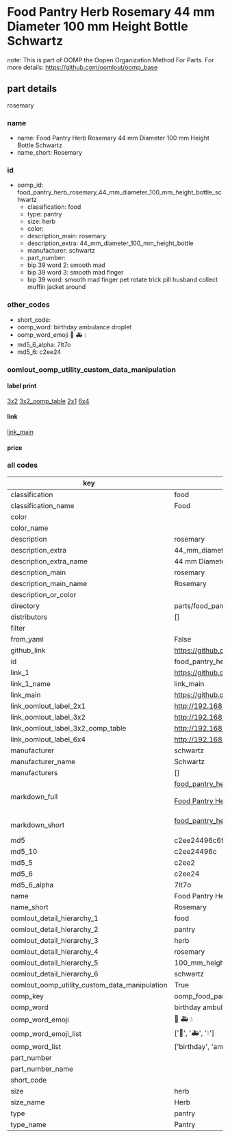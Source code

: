# Food Pantry Herb Rosemary 44 mm Diameter 100 mm Height Bottle Schwartz  

note: This is part of OOMP the Oopen Organization Method For Parts. For more details: https://github.com/oomlout/oomp_base

##  part details
  



rosemary



### name
* name: Food Pantry Herb Rosemary 44 mm Diameter 100 mm Height Bottle Schwartz
* name_short: Rosemary
### id
* oomp_id: food_pantry_herb_rosemary_44_mm_diameter_100_mm_height_bottle_schwartz
  * classification: food
  * type: pantry
  * size: herb
  * color: 
  * description_main: rosemary
  * description_extra: 44_mm_diameter_100_mm_height_bottle
  * manufacturer: schwartz
  * part_number: 
  * bip 39 word 2: smooth mad
  * bip 39 word 3: smooth mad finger
  * bip 39 word: smooth mad finger pet rotate trick pill husband collect muffin jacket around

### other_codes
* short_code: 
* oomp_word: birthday ambulance droplet
* oomp_word_emoji :birthday: :ambulance: :droplet:
* md5_6_alpha: 7lt7o
* md5_6: c2ee24






### oomlout_oomp_utility_custom_data_manipulation
#### label print
[3x2](http://192.168.1.245:1112/?label=oomp%207lt7o)
[3x2_oomp_table](http://192.168.1.108:1112/?label=oomp%207lt7o)
[2x1](http://192.168.1.242:1112/?label=oomp%207lt7o)
[6x4](http://192.168.1.55:1112/?label=oomp%207lt7o)    

#### link

[link_main](https://github.com/oomlout/oomlout_oomp_current_version_messy/tree/main/parts/food_pantry_herb_rosemary_44_mm_diameter_100_mm_height_bottle_schwartz)                              

#### price







### all codes 
| key | value |  
| --- | --- |  
| classification | food |  
| classification_name | Food |  
| color |  |  
| color_name |  |  
| description | rosemary |  
| description_extra | 44_mm_diameter_100_mm_height_bottle |  
| description_extra_name | 44 mm Diameter 100 mm Height Bottle |  
| description_main | rosemary |  
| description_main_name | Rosemary |  
| description_or_color |   |  
| directory | parts/food_pantry_herb_rosemary_44_mm_diameter_100_mm_height_bottle_schwartz |  
| distributors | [] |  
| filter |  |  
| from_yaml | False |  
| github_link | https://github.com/oomlout/oomlout_oomp_part_src/tree/main/parts/food_pantry_herb_rosemary_44_mm_diameter_100_mm_height_bottle_schwartz |  
| id | food_pantry_herb_rosemary_44_mm_diameter_100_mm_height_bottle_schwartz |  
| link_1 | https://github.com/oomlout/oomlout_oomp_current_version_messy/tree/main/parts/food_pantry_herb_rosemary_44_mm_diameter_100_mm_height_bottle_schwartz |  
| link_1_name | link_main |  
| link_main | https://github.com/oomlout/oomlout_oomp_current_version_messy/tree/main/parts/food_pantry_herb_rosemary_44_mm_diameter_100_mm_height_bottle_schwartz |  
| link_oomlout_label_2x1 | http://192.168.1.242:1112/?label=oomp%207lt7o |  
| link_oomlout_label_3x2 | http://192.168.1.245:1112/?label=oomp%207lt7o |  
| link_oomlout_label_3x2_oomp_table | http://192.168.1.108:1112/?label=oomp%207lt7o |  
| link_oomlout_label_6x4 | http://192.168.1.55:1112/?label=oomp%207lt7o |  
| manufacturer | schwartz |  
| manufacturer_name | Schwartz |  
| manufacturers | [] |  
| markdown_full | [food_pantry_herb_rosemary_44_mm_diameter_100_mm_height_bottle_schwartz](https://github.com/oomlout/oomlout_oomp_current_version_messy/tree/main/parts/food_pantry_herb_rosemary_44_mm_diameter_100_mm_height_bottle_schwartz)<br>[](https://github.com/oomlout/oomlout_oomp_current_version_messy/tree/main/parts/food_pantry_herb_rosemary_44_mm_diameter_100_mm_height_bottle_schwartz)<br>[Food Pantry Herb Rosemary 44 Mm Diameter 100 Mm Height Bottle Schwartz](https://github.com/oomlout/oomlout_oomp_current_version_messy/tree/main/parts/food_pantry_herb_rosemary_44_mm_diameter_100_mm_height_bottle_schwartz)<br><br> |  
| markdown_short | [food_pantry_herb_rosemary_44_mm_diameter_100_mm_height_bottle_schwartz](https://github.com/oomlout/oomlout_oomp_current_version_messy/tree/main/parts/food_pantry_herb_rosemary_44_mm_diameter_100_mm_height_bottle_schwartz)<br><br> |  
| md5 | c2ee24496c6ff49ba1de1a36ade16e67 |  
| md5_10 | c2ee24496c |  
| md5_5 | c2ee2 |  
| md5_6 | c2ee24 |  
| md5_6_alpha | 7lt7o |  
| name | Food Pantry Herb Rosemary 44 mm Diameter 100 mm Height Bottle Schwartz |  
| name_short | Rosemary |  
| oomlout_detail_hierarchy_1 | food |  
| oomlout_detail_hierarchy_2 | pantry |  
| oomlout_detail_hierarchy_3 | herb |  
| oomlout_detail_hierarchy_4 | rosemary |  
| oomlout_detail_hierarchy_5 | 100_mm_height |  
| oomlout_detail_hierarchy_6 | schwartz |  
| oomlout_oomp_utility_custom_data_manipulation | True |  
| oomp_key | oomp_food_pantry_herb_rosemary_44_mm_diameter_100_mm_height_bottle_schwartz |  
| oomp_word | birthday ambulance droplet |  
| oomp_word_emoji | :birthday: :ambulance: :droplet: |  
| oomp_word_emoji_list | [':birthday:', ':ambulance:', ':droplet:'] |  
| oomp_word_list | ['birthday', 'ambulance', 'droplet'] |  
| part_number |  |  
| part_number_name |  |  
| short_code |  |  
| size | herb |  
| size_name | Herb |  
| type | pantry |  
| type_name | Pantry |  
